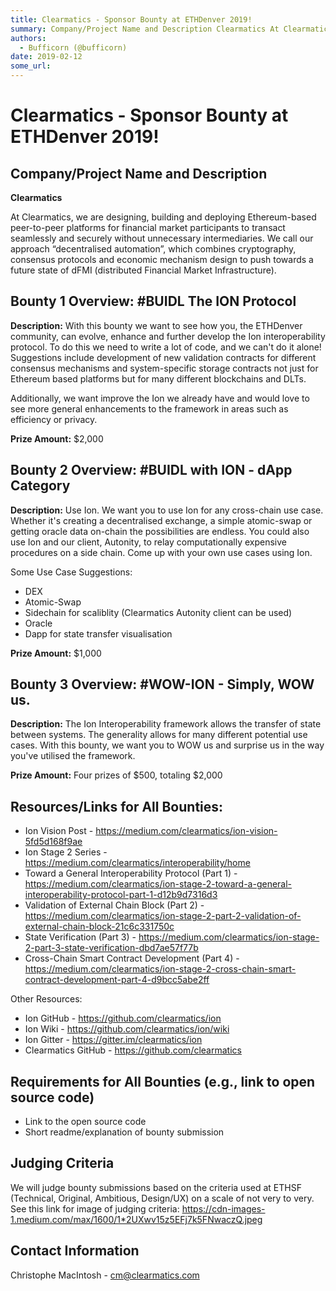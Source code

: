 ```yaml
---
title: Clearmatics - Sponsor Bounty at ETHDenver 2019!
summary: Company/Project Name and Description Clearmatics At Clearmatics, we are designing, building and deploying Ethereum-based peer-to-peer platforms for financial market participants to transact seamlessly and securely without unnecessary intermediaries. We call our approach “decentralised automation”, which combines cryptography, consensus protocols and economic mechanism design to push towards a future state of dFMI (distributed Financial Market Infrastructure). Bounty 1 Overview- -BUIDL The ION Pr
authors:
  - Bufficorn (@bufficorn)
date: 2019-02-12
some_url: 
---
```


# Clearmatics - Sponsor Bounty at ETHDenver 2019!


## Company/Project Name and Description

**Clearmatics**

At Clearmatics, we are designing, building and deploying Ethereum-based peer-to-peer platforms for financial market participants to transact seamlessly and securely without unnecessary intermediaries. We call our approach “decentralised automation”, which combines cryptography, consensus protocols and economic mechanism design to push towards a future state of dFMI (distributed Financial Market Infrastructure).

## Bounty 1 Overview: #BUIDL The ION Protocol

**Description:** With this bounty we want to see how you, the ETHDenver community, can evolve, enhance and further develop the Ion interoperability protocol. To do this we need to write a lot of code, and we can't do it alone! Suggestions include development of new validation contracts for different consensus mechanisms and system-specific storage contracts not just for Ethereum based platforms but for many different blockchains and DLTs.

Additionally, we want improve the Ion we already have and would love to see more general enhancements to the framework in areas such as efficiency or privacy.

**Prize Amount:** $2,000

## Bounty 2 Overview: #BUIDL with ION - dApp Category

**Description:** Use Ion. We want you to use Ion for any cross-chain use case. Whether it's creating a decentralised exchange, a simple atomic-swap or getting oracle data on-chain the possibilities are endless. You could also use Ion and our client, Autonity, to relay computationally expensive procedures on a side chain. Come up with your own use cases using Ion.

Some Use Case Suggestions:
- DEX
- Atomic-Swap
- Sidechain for scaliblity (Clearmatics Autonity client can be used)
- Oracle 
- Dapp for state transfer visualisation 

**Prize Amount:** $1,000


## Bounty 3 Overview: #WOW-ION - Simply, WOW us.

**Description:** The Ion Interoperability framework allows the transfer of state between systems. The generality allows for many different potential use cases. With this bounty, we want you to WOW us and surprise us in the way you've utilised the framework. 

**Prize Amount:** Four prizes of $500, totaling $2,000


## Resources/Links for All Bounties:
- Ion Vision Post - https://medium.com/clearmatics/ion-vision-5fd5d168f9ae 
- Ion Stage 2 Series - https://medium.com/clearmatics/interoperability/home 
- Toward a General Interoperability Protocol (Part 1) - https://medium.com/clearmatics/ion-stage-2-toward-a-general-interoperability-protocol-part-1-d12b9d7316d3 
- Validation of External Chain Block (Part 2) - https://medium.com/clearmatics/ion-stage-2-part-2-validation-of-external-chain-block-21c6c331750c 
- State Verification (Part 3) - https://medium.com/clearmatics/ion-stage-2-part-3-state-verification-dbd7ae57f77b 
- Cross-Chain Smart Contract Development (Part 4) - https://medium.com/clearmatics/ion-stage-2-cross-chain-smart-contract-development-part-4-d9bcc5abe2ff

Other Resources:
- Ion GitHub - https://github.com/clearmatics/ion 
- Ion Wiki - https://github.com/clearmatics/ion/wiki
- Ion Gitter - https://gitter.im/clearmatics/ion
- Clearmatics GitHub - https://github.com/clearmatics


## Requirements for All Bounties (e.g., link to open source code)

- Link to the open source code
- Short readme/explanation of bounty submission

## Judging Criteria

We will judge bounty submissions based on the criteria used at ETHSF (Technical, Original, Ambitious, Design/UX) on a scale of not very to very. See this link for image of judging criteria: https://cdn-images-1.medium.com/max/1600/1*2UXwv15z5EFj7k5FNwaczQ.jpeg

## Contact Information

Christophe MacIntosh - cm@clearmatics.com




